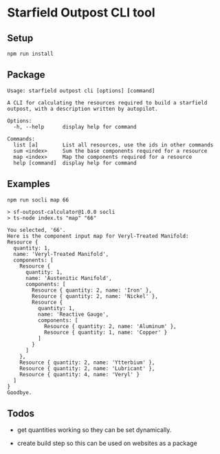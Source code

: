 # Starfield Outpost CLI tool

## Setup
  `npm run install`

## Package
```
Usage: starfield outpost cli [options] [command]

A CLI for calculating the resources required to build a starfield outpost, with a description written by autopilot.

Options:
  -h, --help      display help for command

Commands:
  list [a]        List all resources, use the ids in other commands
  sum <index>     Sum the base components required for a resource
  map <index>     Map the components required for a resource
  help [command]  display help for command
```

## Examples
`npm run socli map 66`
```
> sf-outpost-calculator@1.0.0 socli
> ts-node index.ts "map" "66"

You selected, '66'.
Here is the component input map for Veryl-Treated Manifold:
Resource {
  quantity: 1,
  name: 'Veryl-Treated Manifold',
  components: [
    Resource {
      quantity: 1,
      name: 'Austenitic Manifold',
      components: [
        Resource { quantity: 2, name: 'Iron' },
        Resource { quantity: 2, name: 'Nickel' },
        Resource {
          quantity: 1,
          name: 'Reactive Gauge',
          components: [
            Resource { quantity: 2, name: 'Aluminum' },
            Resource { quantity: 1, name: 'Copper' }
          ]
        }
      ]
    },
    Resource { quantity: 2, name: 'Ytterbium' },
    Resource { quantity: 2, name: 'Lubricant' },
    Resource { quantity: 4, name: 'Veryl' }
  ]
}
Goodbye.
```

## Todos
- get quantities working so they can be set dynamically.

- create build step so this can be used on websites as a package